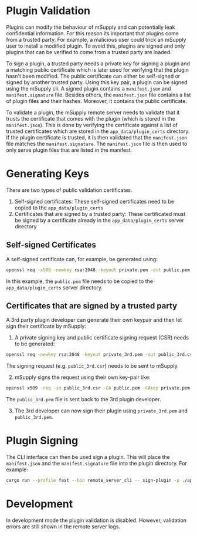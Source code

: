 # Plugin Validation

Plugins can modify the behaviour of mSupply and can potentially leak confidential information.
For this reason its important that plugins come from a trusted party.
For example, a malicious user could trick an mSupply user to install a modified plugin.
To avoid this, plugins are signed and only plugins that can be verified to come from a trusted party are loaded.

To sign a plugin, a trusted party needs a private key for signing a plugin and a matching public certificate which is later used for verifying that the plugin hasn't been modified.
The public certificate can either be self-signed or signed by another trusted party.
Using this key pair, a plugin can be signed using the mSupply cli.
A signed plugin contains a `manifest.json` and `manifest.signature` file.
Besides others, the `manifest.json` file contains a list of plugin files and their hashes.
Moreover, it contains the public certificate.

To validate a plugin, the mSupply remote server needs to validate that it trusts the certificate that comes with the plugin (which is stored in the `manifest.json`).
This is done by verifying the certificate against a list of trusted certificates which are stored in the `app_data/plugin_certs` directory.
If the plugin certificate is trusted, it is then validated that the `manifest.json` file matches the `manifest.signature`.
The `manifest.json` file is then used to only serve plugin files that are listed in the manifest.

# Generating Keys

There are two types of public validation certificates.

1. Self-signed certificates: These self-signed certificates need to be copied to the `app_data/plugin_certs`
2. Certificates that are signed by a trusted party: These certificated must be signed by a certificate already in the `app_data/plugin_certs` server directory

## Self-signed Certificates

A self-signed certificate can, for example, be generated using:

```bash
openssl req -x509 -newkey rsa:2048 -keyout private.pem -out public.pem -nodes
```

In this example, the `public.pem` file needs to be copied to the `app_data/plugin_certs` server directory.

## Certificates that are signed by a trusted party

A 3rd party plugin developer can generate their own keypair and then let sign their certificate by mSupply:

1. A private signing key and public certificate signing request (CSR) needs to be generated:

```bash
openssl req -newkey rsa:2048 -keyout private_3rd.pem -out public_3rd.csr -nodes
```

The signing request (e.g. `public_3rd.csr`) needs to be sent to mSupply.

2. mSupply signs the request using their own key-pair like:

```bash
openssl x509 -req -in public_3rd.csr -CA public.pem -CAkey private.pem -out public_3rd.pem -sha256
```

The `public_3rd.pem` file is sent back to the 3rd plugin developer.

3. The 3rd developer can now sign their plugin using `private_3rd.pem` and `public_3rd.pem`.

# Plugin Signing

The CLI interface can then be used sign a plugin.
This will place the `manifest.json` and the `manifest.signature` file into the plugin directory.
For example:

```bash
cargo run --profile fast --bin remote_server_cli -- sign-plugin -p ./app_data/plugins/StockDonor/ -k pathtokeys/private.pem -c pathtokeyskey/public.pem
```

# Development

In development mode the plugin validation is disabled.
However, validation errors are still shown in the remote server logs.
